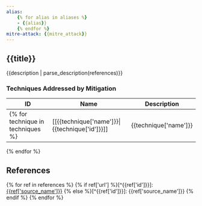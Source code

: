 ```yaml
---
alias:
    {% for alias in aliases %}
    - {{alias}}
    {% endfor %}
mitre-attack: {{mitre_attack}}
---
```


## {{title}}

{{description | parse_description(references)}}

### Techniques Addressed by Mitigation
| ID | Name | Description |
| --- | --- | --- |
{% for technique in techniques %}| [[{{technique['name']}}\|{{technique['id']}}]] | {{technique['name']}} | {{ technique['description'] | parse_description(references) }} |
{% endfor %}

## References
{% for ref in references %}
{% if ref['url'] %}[^{{ref['id']}}]: [{{ref['source_name']}}]({{ref['url']}})
{% else %}[^{{ref['id']}}]: {{ref['source_name']}}
{% endif %}
{% endfor %}

